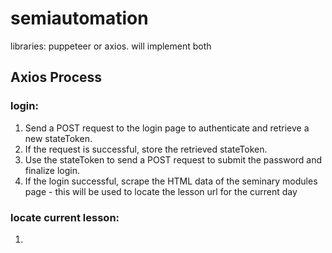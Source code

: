 # semiautomation
libraries:
puppeteer or axios. will implement both
## Axios Process
### login:
1. Send a POST request to the login page to authenticate and retrieve a new stateToken.
1. If the request is successful, store the retrieved stateToken.
1. Use the stateToken to send a POST request to submit the password and finalize login.
1. If the login successful, scrape the HTML data of the seminary modules page - this will be used to locate the lesson url for the current day

### locate current lesson:
1. 

